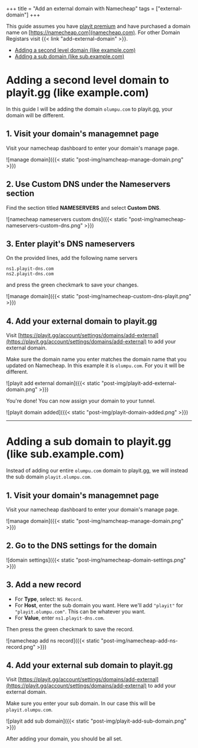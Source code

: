 +++
title = "Add an external domain with Namecheap"
tags = ["external-domain"]
+++

This guide assumes you have [playit premium](https://playit.gg/account/billing/shop/premium) and have purchased a domain name on [https://namecheap.com](namecheap.com). For other Domain Registars visit {{< link "add-external-domain" >}}.


* [Adding a second level domain (like example.com)](#adding-a-second-level-domain-to-playitgg-like-examplecom)
* [Adding a sub domain (like sub.example.com)](#adding-a-sub-domain-to-playitgg-like-subexamplecom)


# Adding a second level domain to playit.gg (like example.com)

In this guide I will be adding the domain `olumpu.com` to playit.gg, your domain will be different.

## 1. Visit your domain's managemnet page

Visit your namecheap dashboard to enter your domain's manage page.

![manage domain]({{< static "post-img/namcheap-manage-domain.png" >}})


## 2. Use Custom DNS under the Nameservers section

Find the section titled **NAMESERVERS** and select **Custom DNS**.

![namecheap nameservers custom dns]({{< static "post-img/namecheap-nameservers-custom-dns.png" >}})

## 3. Enter playit's DNS nameservers

On the provided lines, add the following name servers

```
ns1.playit-dns.com
ns2.playit-dns.com
```

and press the green checkmark to save your changes.

![manage domain]({{< static "post-img/namecheap-custom-dns-playit.png" >}})


## 4. Add your external domain to playit.gg

Visit [https://playit.gg/account/settings/domains/add-external](https://playit.gg/account/settings/domains/add-external) to add your external domain.

Make sure the domain name you enter matches the domain name that you updated on Namecheap. In this example it is `olumpu.com`. For you it will be different.

![playit add external domain]({{< static "post-img/playit-add-external-domain.png" >}})

You're done! You can now assign your domain to your tunnel.

![playit domain added]({{< static "post-img/playit-domain-added.png" >}})

---

# Adding a sub domain to playit.gg (like sub.example.com)

Instead of adding our entire `olumpu.com` domain to playit.gg, we will instead the sub domain `playit.olumpu.com`.

## 1. Visit your domain's managemnet page

Visit your namecheap dashboard to enter your domain's manage page.

![manage domain]({{< static "post-img/namcheap-manage-domain.png" >}})

## 2. Go to the DNS settings for the domain

![domain settings]({{< static "post-img/namecheap-domain-settings.png" >}})

## 3. Add a new record

* For **Type**, select: `NS Record`.
* For **Host**, enter the sub domain you want. Here we'll add `"playit"` for `"playit.olumpu.com"`. This can be whatever you want.
* For **Value**, enter `ns1.playit-dns.com`.

Then press the green checkmark to save the record.

![namecheap add ns record]({{< static "post-img/namecheap-add-ns-record.png" >}})


## 4. Add your external sub domain to playit.gg

Visit [https://playit.gg/account/settings/domains/add-external](https://playit.gg/account/settings/domains/add-external) to add your external domain.

Make sure you enter your sub domain. In our case this will be `playit.olumpu.com`.

![playit add sub domain]({{< static "post-img/playit-add-sub-domain.png" >}})

After adding your domain, you should be all set.